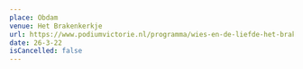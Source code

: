 ```yaml
---
place: Obdam
venue: Het Brakenkerkje
url: https://www.podiumvictorie.nl/programma/wies-en-de-liefde-het-brakenkerkje-obdam-22/01/22
date: 26-3-22
isCancelled: false
---
```

